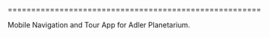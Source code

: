 ======================================================

Mobile Navigation and Tour App for Adler Planetarium.



